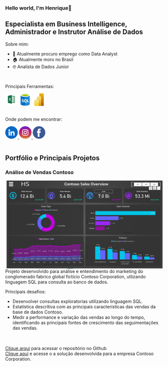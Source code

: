 ### Hello world, I'm Henrique👋

## Especialista em Business Intelligence,  <br> Administrador e Instrutor Análise de Dados

Sobre mim:

- 🔭 Atualmente procuro emprego como Data Analyst 
- 🏠 Atualmente moro no Brasil
- 🤓 Analista de Dados Junior

<br>

Principais Ferramentas:

<div>
   <img height="40" width="40" src="https://github.com/henriquesilva21/ContosoPortifolio/blob/main/Imagens/Excel-Logo.png">
  <img height="40" width="40" src="https://github.com/henriquesilva21/ContosoPortifolio/blob/main/Imagens/sql.png">
  <img height="40" width="40" src="https://github.com/henriquesilva21/ContosoPortifolio/blob/main/Imagens/power%20bi.png">
</div>

<br>

Onde podem me encontrar:
<div>
  <a href="https://www.linkedin.com/in/henrique-silva-b8847727a/">
  <a href="https://www.instagram.com/henrique_silvac/">
 <a href="https://www.facebook.com/profile.php?id=100026716207093">
    <img height="40" width="40"  src="https://github.com/henriquesilva21/ContosoPortifolio/blob/main/Imagens/linkedin.png">
    <img height="40" width="40"  src="https://github.com/henriquesilva21/ContosoPortifolio/blob/main/Imagens/instagram.png">
    <img height="40" width="40"  src="https://github.com/henriquesilva21/ContosoPortifolio/blob/main/Imagens/facebook.png">
  </a>
</div>

<br>

## Portfólio e Principais Projetos

### Análise de Vendas Contoso
<img align="right" width="500" src="https://github.com/henriquesilva21/ContosoPortifolio/blob/main/Imagens/Contoso%20Power%20BI.PNG">
Projeto desenvolvido para análise e entendimento do marketing do conglomerado fabrico global fictício Contoso Corporation, utlizando linguagem SQL para consulta ao banco de dados.

Principais desafios: <br>
- Desenvolver consultas exploratorias utilizando linguagem SQL.<br>
- Estatística descritiva com as principais características das vendas da base de dados Contoso.<br>
- Medir a performance e variação das vendas ao longo do tempo, identificando as principais fontes de crescimento das seguimentações das vendas.
<br>
<br>
<a href="https://github.com/henriquesilva21/ContosoPortifolio"> Clique arqui</a>  para acessar o repositório no Github
<br>
<a target="_blank" href="https://app.powerbi.com/groups/me/reports/9e354a1c-d331-4bb7-a5bf-d5fd53de7e96/ReportSectionf1b66389b906b217c252?experience=power-bi" >Clique aqui</a> e acesse o a solução desenvolvida para a empresa Contoso Corporation.
